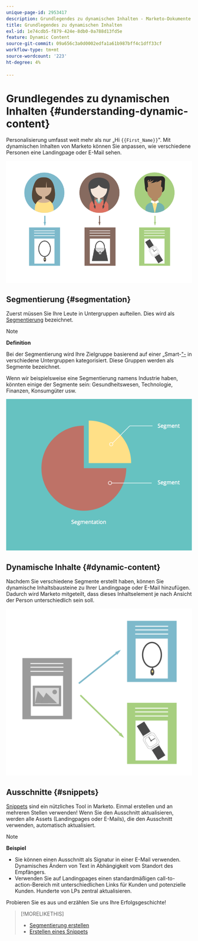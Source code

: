 ```yaml
---
unique-page-id: 2953417
description: Grundlegendes zu dynamischen Inhalten - Marketo-Dokumente - Produktdokumentation
title: Grundlegendes zu dynamischen Inhalten
exl-id: 1e74cdb5-f879-424e-8db0-0a788d13fd5e
feature: Dynamic Content
source-git-commit: 09a656c3a0d0002edfa1a61b987bff4c1dff33cf
workflow-type: tm+mt
source-wordcount: '223'
ht-degree: 4%

---
```


# Grundlegendes zu dynamischen Inhalten {#understanding-dynamic-content}

Personalisierung umfasst weit mehr als nur „Hi `{{First_Name}}`&quot;. Mit dynamischen Inhalten von Marketo können Sie anpassen, wie verschiedene Personen eine Landingpage oder E-Mail sehen.

![](assets/artboard-1.png)

## Segmentierung {#segmentation}

Zuerst müssen Sie Ihre Leute in Untergruppen aufteilen. Dies wird als [Segmentierung](/help/marketo/product-docs/personalization/segmentation-and-snippets/segmentation/create-a-segmentation.md) bezeichnet.

>[!NOTE]
>
>**Definition**
>
>Bei der Segmentierung wird Ihre Zielgruppe basierend auf einer „Smart-[&quot;-](/help/marketo/product-docs/core-marketo-concepts/smart-campaigns/understanding-smart-campaigns.md) in verschiedene Untergruppen kategorisiert. Diese Gruppen werden als Segmente bezeichnet.

Wenn wir beispielsweise eine Segmentierung namens Industrie haben, könnten einige der Segmente sein: Gesundheitswesen, Technologie, Finanzen, Konsumgüter usw.

![](assets/artboard-2.png)

## Dynamische Inhalte {#dynamic-content}

Nachdem Sie verschiedene Segmente erstellt haben, können Sie dynamische Inhaltsbausteine zu Ihrer Landingpage oder E-Mail hinzufügen. Dadurch wird Marketo mitgeteilt, dass dieses Inhaltselement je nach Ansicht der Person unterschiedlich sein soll.

![](assets/artboard-3.png)

## Ausschnitte {#snippets}

[Snippets](/help/marketo/product-docs/personalization/segmentation-and-snippets/snippets/create-a-snippet.md) sind ein nützliches Tool in Marketo. Einmal erstellen und an mehreren Stellen verwenden! Wenn Sie den Ausschnitt aktualisieren, werden alle Assets (Landingpages oder E-Mails), die den Ausschnitt verwenden, automatisch aktualisiert.

>[!NOTE]
>
>**Beispiel**
>
>* Sie können einen Ausschnitt als Signatur in einer E-Mail verwenden. Dynamisches Ändern von Text in Abhängigkeit vom Standort des Empfängers.
>* Verwenden Sie auf Landingpages einen standardmäßigen call-to-action-Bereich mit unterschiedlichen Links für Kunden und potenzielle Kunden. Hunderte von LPs zentral aktualisieren.

Probieren Sie es aus und erzählen Sie uns Ihre Erfolgsgeschichte!

>[!MORELIKETHIS]
>
>* [Segmentierung erstellen](/help/marketo/product-docs/personalization/segmentation-and-snippets/segmentation/create-a-segmentation.md)
>* [Erstellen eines Snippets](/help/marketo/product-docs/personalization/segmentation-and-snippets/snippets/create-a-snippet.md)
